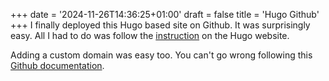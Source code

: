 +++
date = '2024-11-26T14:36:25+01:00'
draft = false
title = 'Hugo Github'
+++
I finally deployed this Hugo based site on Github. It was surprisingly easy. All I had to do was follow the [instruction](https://gohugo.io/hosting-and-deployment/hosting-on-github/) on the Hugo website. 

Adding a custom domain was easy too. You can't go wrong following this [Github documentation](https://docs.github.com/en/pages/configuring-a-custom-domain-for-your-github-pages-site/managing-a-custom-domain-for-your-github-pages-site).